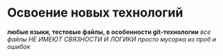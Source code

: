 # Освоение новых технологий
**любые языки, тестовые файлы, в особенности git-технологии**
*все файлы НЕ ИМЕЮТ СВЯЗНОСТИ И ЛОГИКИ*
*просто мусорка из проб и ошибок*
